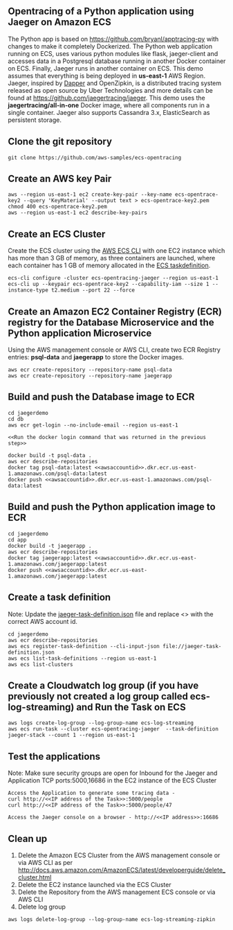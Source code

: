 ## Opentracing of a Python application using Jaeger on Amazon ECS
The Python app is based on https://github.com/bryanl/apptracing-py with changes to make it completely Dockerized. The Python web application running on ECS, uses various python modules like flask, jaeger-client and accesses data in a Postgresql database running in another Docker container on ECS. Finally, Jaeger runs in another container on ECS. This demo assumes that everything is being deployed in **us-east-1** AWS Region. 
Jaeger, inspired by [Dapper](https://research.google.com/pubs/pub36356.html) and OpenZipkin, is a distributed tracing system released as open source by Uber Technologies and more details can be found at https://github.com/jaegertracing/jaeger. This demo uses the **jaegertracing/all-in-one** Docker image, where all components run in a single container. Jaeger also supports Cassandra 3.x, ElasticSearch as persistent storage.

## Clone the git repository
```
git clone https://github.com/aws-samples/ecs-opentracing
```

## Create an AWS key Pair
```
aws --region us-east-1 ec2 create-key-pair --key-name ecs-opentrace-key2 --query 'KeyMaterial' --output text > ecs-opentrace-key2.pem
chmod 400 ecs-opentrace-key2.pem
aws --region us-east-1 ec2 describe-key-pairs
```

## Create an ECS Cluster
Create the ECS cluster using the [AWS ECS CLI](http://docs.aws.amazon.com/AmazonECS/latest/developerguide/ECS_CLI_installation.html) with one EC2 instance which has more than 3 GB of memory, as three containers are launched, where each container has 1 GB of memory allocated in the [ECS taskdefinition](./jaeger-task-definition.json).

```
ecs-cli configure -cluster ecs-opentracing-jaeger --region us-east-1
ecs-cli up --keypair ecs-opentrace-key2 --capability-iam --size 1 --instance-type t2.medium --port 22 --force
```

## Create an Amazon EC2 Container Registry (ECR) registry for the Database Microservice and the Python application Microservice
Using the AWS management console or AWS CLI, create two ECR Registry entries: **psql-data** and **jaegerapp** to store the Docker images.

```
aws ecr create-repository --repository-name psql-data
aws ecr create-repository --repository-name jaegerapp
```

## Build and push the Database image to ECR
```
cd jaegerdemo
cd db
aws ecr get-login --no-include-email --region us-east-1

<<Run the docker login command that was returned in the previous step>>

docker build -t psql-data .
aws ecr describe-repositories
docker tag psql-data:latest <<awsaccountid>>.dkr.ecr.us-east-1.amazonaws.com/psql-data:latest
docker push <<awsaccountid>>.dkr.ecr.us-east-1.amazonaws.com/psql-data:latest
```

## Build and push the Python application image to ECR
```
cd jaegerdemo
cd app
docker build -t jaegerapp .
aws ecr describe-repositories
docker tag jaegerapp:latest <<awsaccountid>>.dkr.ecr.us-east-1.amazonaws.com/jaegerapp:latest
docker push <<awsaccountid>>.dkr.ecr.us-east-1.amazonaws.com/jaegerapp:latest
```

## Create a task definition

Note: Update the [jaeger-task-definition.json](./jaeger-task-definition.json) file and replace <<awsaccountid>> with the correct AWS account id.
```
cd jaegerdemo
aws ecr describe-repositories
aws ecs register-task-definition --cli-input-json file://jaeger-task-definition.json
aws ecs list-task-definitions --region us-east-1
aws ecs list-clusters
```

## Create a Cloudwatch log group (if you have previously not created a log group called ecs-log-streaming) and Run the Task on ECS
```
aws logs create-log-group --log-group-name ecs-log-streaming
aws ecs run-task --cluster ecs-opentracing-jaeger  --task-definition jaeger-stack --count 1 --region us-east-1
```

## Test the applications 
Note: Make sure security groups are open for Inbound for the Jaeger and Application TCP ports:5000,16686 in the EC2 instance of the ECS Cluster

```
Access the Application to generate some tracing data -
curl http://<<IP address of the Task>>:5000/people
curl http://<<IP address of the Task>>:5000/people/47

Access the Jaeger console on a browser - http://<<IP address>>:16686
```

## Clean up
1. Delete the Amazon ECS Cluster from the AWS management console or via AWS CLI as per http://docs.aws.amazon.com/AmazonECS/latest/developerguide/delete_cluster.html
2. Delete the EC2 instance launched via the ECS Cluster
2. Delete the Repository from the AWS management ECS console or via AWS CLI
3. Delete log group
```
aws logs delete-log-group --log-group-name ecs-log-streaming-zipkin
```
